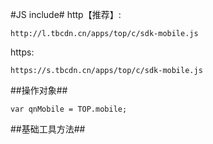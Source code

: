 #JS include#
http【推荐】:
	
	http://l.tbcdn.cn/apps/top/c/sdk-mobile.js
	
https:
	
	https://s.tbcdn.cn/apps/top/c/sdk-mobile.js

##操作对象##

	var qnMobile = TOP.mobile;
	
##基础工具方法##

	